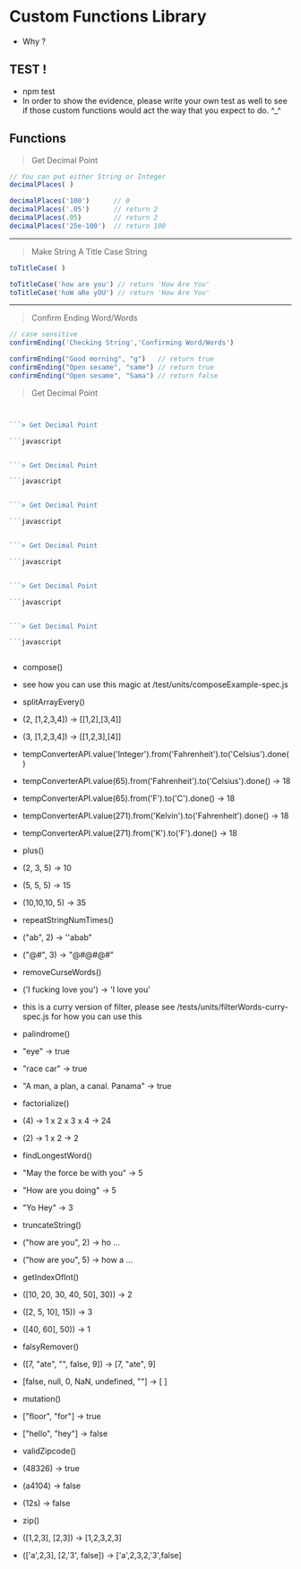 # Custom Functions Library 

- Why ?

## TEST ! 
- npm test
- In order to show the evidence, please write your own test as well to see if those custom functions would act the way that you expect to do. ^_^ 

## Functions


> Get Decimal Point

```javascript
// You can put either String or Integer
decimalPlaces( ) 
```

```javascript
decimalPlaces('100') 	  // 0
decimalPlaces('.05') 	  // return 2
decimalPlaces(.05) 	      // return 2
decimalPlaces('25e-100')  // return 100
```
------------------------------------------


> Make String A Title Case String

```javascript
toTitleCase( )
```

```javascript
toTitleCase('how are you') // return 'How Are You'
toTitleCase('hoW aRe yOU') // return 'How Are You'
```
------------------------------------------


> Confirm Ending Word/Words

```javascript
// case sensitive
confirmEnding('Checking String','Confirming Word/Words')
```

```javascript
confirmEnding("Good morning", "g")   // return true
confirmEnding("Open sesame", "same") // return true
confirmEnding("Open sesame", "Sama") // return false
```



> Get Decimal Point

```javascript

```

```javascript

```> Get Decimal Point

```javascript

```

```javascript

```> Get Decimal Point

```javascript

```

```javascript

```> Get Decimal Point

```javascript

```

```javascript

```> Get Decimal Point

```javascript

```

```javascript

```> Get Decimal Point

```javascript

```

```javascript

```> Get Decimal Point

```javascript

```

```javascript

```










- compose()

 - see how you can use this magic at /test/units/composeExample-spec.js

- splitArrayEvery()

 - (2, [1,2,3,4]) -> [[1,2],[3,4]]

 - (3, [1,2,3,4]) -> [[1,2,3],[4]]

- tempConverterAPI.value('Integer').from('Fahrenheit').to('Celsius').done()

 - tempConverterAPI.value(65).from('Fahrenheit').to('Celsius').done() -> 18

 - tempConverterAPI.value(65).from('F').to('C').done() -> 18

 - tempConverterAPI.value(271).from('Kelvin').to('Fahrenheit').done() -> 18

 - tempConverterAPI.value(271).from('K').to('F').done() -> 18





- plus()

 - (2, 3, 5) -> 10
 
 - (5, 5, 5) -> 15

 - (10,10,10, 5) -> 35

- repeatStringNumTimes()

 - ("ab", 2) -> ''abab"
 
 - ("@#", 3) -> "@#@#@#"

- removeCurseWords()

 - ('I fucking love you') -> 'I love you'

 - this is a curry version of filter, please see /tests/units/filterWords-curry-spec.js for how you can use this

- palindrome()

 - "eye" -> true

 - "race car" -> true

 - "A man, a plan, a canal. Panama" -> true

- factorialize()

 - (4) -> 1 x 2 x 3 x 4 -> 24

 - (2) -> 1 x 2 -> 2

- findLongestWord()

 - "May the force be with you" -> 5

 - "How are you doing" -> 5

 - "Yo Hey" -> 3

- truncateString()

 - ("how are you", 2) -> ho ...

 - ("how are you", 5) -> how a ...

- getIndexOfInt()
 
 - ([10, 20, 30, 40, 50], 30)) -> 2

 - ([2, 5, 10], 15)) -> 3

 - ([40, 60], 50)) -> 1

- falsyRemover()

 - ([7, "ate", "", false, 9]) -> [7, "ate", 9]

 - [false, null, 0, NaN, undefined, ""] -> [ ]

- mutation()
 
 - ["floor", "for"] -> true

 - ["hello", "hey"] -> false

- validZipcode()

 - (48326) -> true

 - (a4104) -> false

 - (12s) -> false

- zip()

 - ([1,2,3], [2,3]) -> [1,2,3,2,3]

 - (['a',2,3], [2,'3', false]) -> ['a',2,3,2,'3',false]

